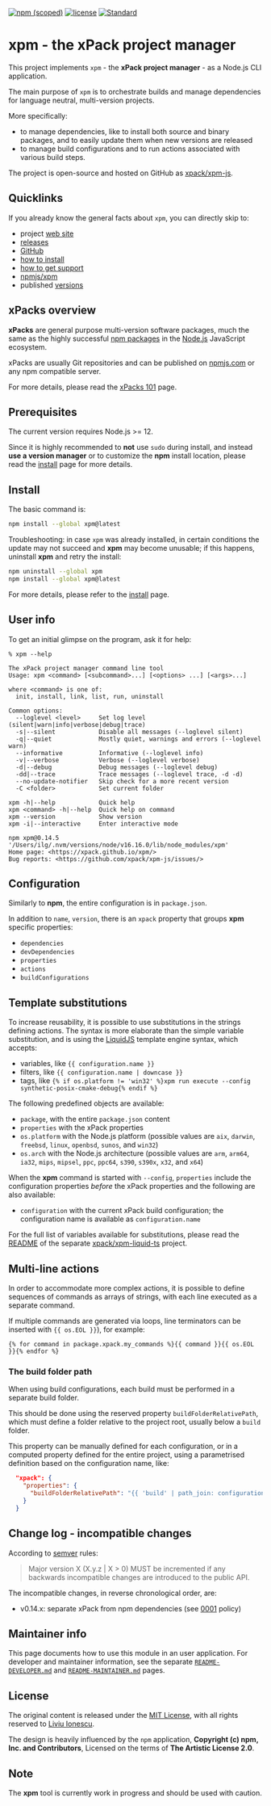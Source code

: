 [![npm (scoped)](https://img.shields.io/npm/v/xpm.svg)](https://www.npmjs.com/package/xpm/)
[![license](https://img.shields.io/github/license/xpack/xpm-js.svg)](https://github.com/xpack/xpm-js/blob/master/LICENSE)
[![Standard](https://img.shields.io/badge/code_style-standard-brightgreen.svg)](https://standardjs.com/)

# xpm - the xPack project manager

This project implements `xpm` - the **xPack project manager** -
as a Node.js CLI application.

The main purpose of `xpm` is to orchestrate builds and manage dependencies
for language neutral, multi-version projects.

More specifically:

- to manage dependencies, like to install both source and binary packages,
and to easily update them when new versions are released
- to manage build configurations and to run actions
associated with various build steps.

The project is open-source and hosted on GitHub as
[xpack/xpm-js](https://github.com/xpack/xpm-js.git).

## Quicklinks

If you already know the general facts about `xpm`, you can directly skip to:

- project [web site](https://xpack.github.io/xpm/)
- [releases](https://xpack.github.io/xpm/releases/)
- [GitHub](https://github.com/xpack/xpm-js.git)
- [how to install](https://xpack.github.io/xpm/install/)
- [how to get support](https://xpack.github.io/xpm/support/)
- [npmjs/xpm](https://www.npmjs.com/package/xpm/)
- published [versions](https://www.npmjs.com/package/xpm?activeTab=versions)

## xPacks overview

**xPacks** are general purpose multi-version software packages,
much the same as the highly successful
[npm packages](https://docs.npmjs.com/getting-started/what-is-npm)
in the [Node.js](https://nodejs.org/en/) JavaScript ecosystem.

xPacks are usually Git repositories and can be published on
[npmjs.com](https://npmjs.com/) or any npm compatible server.

For more details, please read the
[xPacks 101](https://xpack.github.io/intro/) page.

## Prerequisites

The current version requires Node.js >= 12.

Since it is highly recommended to **not** use `sudo` during install,
and instead
**use a version manager** or to customize the **npm** install location,
please read the
[install](https://xpack.github.io/xpm/install/) page for more details.

## Install

The basic command is:

```sh
npm install --global xpm@latest
```

Troubleshooting: in case `xpm` was already installed, in certain conditions
the update may not succeed and **xpm** may become unusable; if this happens,
uninstall **xpm** and retry the install:

```sh
npm uninstall --global xpm
npm install --global xpm@latest
```

For more details, please refer to the
[install](https://xpack.github.io/xpm/install/) page.

## User info

To get an initial glimpse on the program, ask it for help:

```console
% xpm --help

The xPack project manager command line tool
Usage: xpm <command> [<subcommand>...] [<options> ...] [<args>...]

where <command> is one of:
  init, install, link, list, run, uninstall

Common options:
  --loglevel <level>     Set log level (silent|warn|info|verbose|debug|trace)
  -s|--silent            Disable all messages (--loglevel silent)
  -q|--quiet             Mostly quiet, warnings and errors (--loglevel warn)
  --informative          Informative (--loglevel info)
  -v|--verbose           Verbose (--loglevel verbose)
  -d|--debug             Debug messages (--loglevel debug)
  -dd|--trace            Trace messages (--loglevel trace, -d -d)
  --no-update-notifier   Skip check for a more recent version
  -C <folder>            Set current folder

xpm -h|--help            Quick help
xpm <command> -h|--help  Quick help on command
xpm --version            Show version
xpm -i|--interactive     Enter interactive mode

npm xpm@0.14.5 '/Users/ilg/.nvm/versions/node/v16.16.0/lib/node_modules/xpm'
Home page: <https://xpack.github.io/xpm/>
Bug reports: <https://github.com/xpack/xpm-js/issues/>
```

## Configuration

Similarly to **npm**, the entire configuration is in `package.json`.

In addition to `name`, `version`,
there is an `xpack` property that groups **xpm** specific properties:

- `dependencies`
- `devDependencies`
- `properties`
- `actions`
- `buildConfigurations`

## Template substitutions

To increase reusability, it is possible to use substitutions
in the strings defining actions. The syntax is more elaborate than the simple
variable substitution, and is using the
[LiquidJS](https://liquidjs.com/) template engine syntax,
which accepts:

- variables, like `{{ configuration.name }}`
- filters, like `{{ configuration.name | downcase }}`
- tags, like `{% if os.platform != 'win32' %}xpm run execute --config synthetic-posix-cmake-debug{% endif %}`

The following predefined objects are available:

- `package`, with the entire `package.json` content
- `properties` with the xPack properties
- `os.platform` with the Node.js platform (possible values are `aix`,
  `darwin`, `freebsd`, `linux`, `openbsd`, `sunos`, and `win32`)
- `os.arch` with the Node.js architecture (possible values are `arm`,
  `arm64`, `ia32`, `mips`, `mipsel`, `ppc`, `ppc64`, `s390`, `s390x`,
  `x32`, and `x64`)

When the **xpm** command is started with `--config`, `properties`
include the configuration properties _before_ the xPack
properties and the following are also available:

- `configuration` with the current xPack build configuration;
  the configuration name is available as `configuration.name`

For the full list of variables available for substitutions, please
read the [README](https://github.com/xpack/xpm-liquid-ts#readme) of
the separate [xpack/xpm-liquid-ts](https://github.com/xpack/xpm-liquid-ts/)
project.

## Multi-line actions

In order to accommodate more complex actions, it is possible to define
sequences of commands as arrays of strings, with each line executed as
a separate command.

If multiple commands are generated via loops, line terminators can be inserted
with `{{ os.EOL }}`), for example:

```liquid
{% for command in package.xpack.my_commands %}{{ command }}{{ os.EOL }}{% endfor %}
```

### The build folder path

When using build configurations, each build must be performed in a
separate build folder.

This should be done using the reserved property `buildFolderRelativePath`,
which must define a folder relative to the project root, usually below
a `build` folder.

This property can be manually defined for each configuration,
or in a computed property defined for the entire project, using
a parametrised definition based on the configuration name, like:

```json
  "xpack": {
    "properties": {
      "buildFolderRelativePath": "{{ 'build' | path_join: configuration.name | to_filename | downcase }}"
    }
  }
```

## Change log - incompatible changes

According to [semver](https://semver.org) rules:

> Major version X (X.y.z | X > 0) MUST be incremented if any
backwards incompatible changes are introduced to the public API.

The incompatible changes, in reverse chronological order, are:

- v0.14.x: separate xPack from npm dependencies (see
[0001](https://xpack.github.io/xpm/policies/0001/) policy)

## Maintainer info

This page documents how to use this module in an user application.
For developer and maintainer information, see the separate
[`README-DEVELOPER.md`](https://github.com/xpack/xpm-js/blob/master/README-DEVELOPER.md)
and
[`README-MAINTAINER.md`](https://github.com/xpack/xpm-js/blob/master/README-MAINTAINER.md)
pages.

## License

The original content is released under the
[MIT License](https://opensource.org/licenses/MIT), with all rights
reserved to [Liviu Ionescu](https://github.com/ilg-ul/).

The design is heavily influenced by the `npm` application,
**Copyright (c) npm, Inc. and Contributors**, Licensed on the
terms of **The Artistic License 2.0**.

## Note

The **xpm** tool is currently work in progress and should be used with caution.
